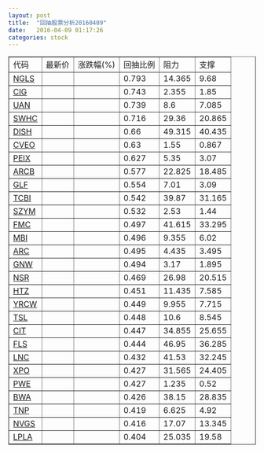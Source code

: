 ```yaml
---
layout: post
title:  "回抽股票分析20160409"
date:   2016-04-09 01:17:26
categories: stock
---
```

<script type="text/javascript">
var stockList = []
stockList.push('gb_ngls');
stockList.push('gb_cig');
stockList.push('gb_uan');
stockList.push('gb_swhc');
stockList.push('gb_dish');
stockList.push('gb_cveo');
stockList.push('gb_peix');
stockList.push('gb_arcb');
stockList.push('gb_glf');
stockList.push('gb_tcbi');
stockList.push('gb_szym');
stockList.push('gb_fmc');
stockList.push('gb_mbi');
stockList.push('gb_arc');
stockList.push('gb_gnw');
stockList.push('gb_nsr');
stockList.push('gb_htz');
stockList.push('gb_yrcw');
stockList.push('gb_tsl');
stockList.push('gb_cit');
stockList.push('gb_fls');
stockList.push('gb_lnc');
stockList.push('gb_xpo');
stockList.push('gb_pwe');
stockList.push('gb_bwa');
stockList.push('gb_tnp');
stockList.push('gb_nvgs');
stockList.push('gb_lpla');
</script>
<table border="1">
 <tr>
 <td>代码</td>
 <td>最新价</td>
 <td>涨跌幅(%)</td>
 <td>回抽比例</td>
 <td>阻力</td>
 <td>支撑</td>
</tr>
  <tr id="ngls">
  <td><a href="http://stock.finance.sina.com.cn/usstock/quotes/NGLS.html" target="_blank">NGLS</a></td><td></td><td></td><td>0.793</td><td>14.365</td><td>9.68</td></tr>
  <tr id="cig">
  <td><a href="http://stock.finance.sina.com.cn/usstock/quotes/CIG.html" target="_blank">CIG</a></td><td></td><td></td><td>0.743</td><td>2.355</td><td>1.85</td></tr>
  <tr id="uan">
  <td><a href="http://stock.finance.sina.com.cn/usstock/quotes/UAN.html" target="_blank">UAN</a></td><td></td><td></td><td>0.739</td><td>8.6</td><td>7.085</td></tr>
  <tr id="swhc">
  <td><a href="http://stock.finance.sina.com.cn/usstock/quotes/SWHC.html" target="_blank">SWHC</a></td><td></td><td></td><td>0.716</td><td>29.36</td><td>20.865</td></tr>
  <tr id="dish">
  <td><a href="http://stock.finance.sina.com.cn/usstock/quotes/DISH.html" target="_blank">DISH</a></td><td></td><td></td><td>0.66</td><td>49.315</td><td>40.435</td></tr>
  <tr id="cveo">
  <td><a href="http://stock.finance.sina.com.cn/usstock/quotes/CVEO.html" target="_blank">CVEO</a></td><td></td><td></td><td>0.63</td><td>1.55</td><td>0.867</td></tr>
  <tr id="peix">
  <td><a href="http://stock.finance.sina.com.cn/usstock/quotes/PEIX.html" target="_blank">PEIX</a></td><td></td><td></td><td>0.627</td><td>5.35</td><td>3.07</td></tr>
  <tr id="arcb">
  <td><a href="http://stock.finance.sina.com.cn/usstock/quotes/ARCB.html" target="_blank">ARCB</a></td><td></td><td></td><td>0.577</td><td>22.825</td><td>18.485</td></tr>
  <tr id="glf">
  <td><a href="http://stock.finance.sina.com.cn/usstock/quotes/GLF.html" target="_blank">GLF</a></td><td></td><td></td><td>0.554</td><td>7.01</td><td>3.09</td></tr>
  <tr id="tcbi">
  <td><a href="http://stock.finance.sina.com.cn/usstock/quotes/TCBI.html" target="_blank">TCBI</a></td><td></td><td></td><td>0.542</td><td>39.87</td><td>31.165</td></tr>
  <tr id="szym">
  <td><a href="http://stock.finance.sina.com.cn/usstock/quotes/SZYM.html" target="_blank">SZYM</a></td><td></td><td></td><td>0.532</td><td>2.53</td><td>1.44</td></tr>
  <tr id="fmc">
  <td><a href="http://stock.finance.sina.com.cn/usstock/quotes/FMC.html" target="_blank">FMC</a></td><td></td><td></td><td>0.497</td><td>41.615</td><td>33.295</td></tr>
  <tr id="mbi">
  <td><a href="http://stock.finance.sina.com.cn/usstock/quotes/MBI.html" target="_blank">MBI</a></td><td></td><td></td><td>0.496</td><td>9.355</td><td>6.02</td></tr>
  <tr id="arc">
  <td><a href="http://stock.finance.sina.com.cn/usstock/quotes/ARC.html" target="_blank">ARC</a></td><td></td><td></td><td>0.495</td><td>4.435</td><td>3.495</td></tr>
  <tr id="gnw">
  <td><a href="http://stock.finance.sina.com.cn/usstock/quotes/GNW.html" target="_blank">GNW</a></td><td></td><td></td><td>0.494</td><td>3.17</td><td>1.895</td></tr>
  <tr id="nsr">
  <td><a href="http://stock.finance.sina.com.cn/usstock/quotes/NSR.html" target="_blank">NSR</a></td><td></td><td></td><td>0.469</td><td>26.98</td><td>20.515</td></tr>
  <tr id="htz">
  <td><a href="http://stock.finance.sina.com.cn/usstock/quotes/HTZ.html" target="_blank">HTZ</a></td><td></td><td></td><td>0.451</td><td>11.435</td><td>7.585</td></tr>
  <tr id="yrcw">
  <td><a href="http://stock.finance.sina.com.cn/usstock/quotes/YRCW.html" target="_blank">YRCW</a></td><td></td><td></td><td>0.449</td><td>9.955</td><td>7.715</td></tr>
  <tr id="tsl">
  <td><a href="http://stock.finance.sina.com.cn/usstock/quotes/TSL.html" target="_blank">TSL</a></td><td></td><td></td><td>0.448</td><td>10.6</td><td>8.545</td></tr>
  <tr id="cit">
  <td><a href="http://stock.finance.sina.com.cn/usstock/quotes/CIT.html" target="_blank">CIT</a></td><td></td><td></td><td>0.447</td><td>34.855</td><td>25.655</td></tr>
  <tr id="fls">
  <td><a href="http://stock.finance.sina.com.cn/usstock/quotes/FLS.html" target="_blank">FLS</a></td><td></td><td></td><td>0.444</td><td>46.95</td><td>36.285</td></tr>
  <tr id="lnc">
  <td><a href="http://stock.finance.sina.com.cn/usstock/quotes/LNC.html" target="_blank">LNC</a></td><td></td><td></td><td>0.432</td><td>41.53</td><td>32.245</td></tr>
  <tr id="xpo">
  <td><a href="http://stock.finance.sina.com.cn/usstock/quotes/XPO.html" target="_blank">XPO</a></td><td></td><td></td><td>0.427</td><td>31.565</td><td>24.405</td></tr>
  <tr id="pwe">
  <td><a href="http://stock.finance.sina.com.cn/usstock/quotes/PWE.html" target="_blank">PWE</a></td><td></td><td></td><td>0.427</td><td>1.235</td><td>0.52</td></tr>
  <tr id="bwa">
  <td><a href="http://stock.finance.sina.com.cn/usstock/quotes/BWA.html" target="_blank">BWA</a></td><td></td><td></td><td>0.426</td><td>38.15</td><td>28.835</td></tr>
  <tr id="tnp">
  <td><a href="http://stock.finance.sina.com.cn/usstock/quotes/TNP.html" target="_blank">TNP</a></td><td></td><td></td><td>0.419</td><td>6.625</td><td>4.92</td></tr>
  <tr id="nvgs">
  <td><a href="http://stock.finance.sina.com.cn/usstock/quotes/NVGS.html" target="_blank">NVGS</a></td><td></td><td></td><td>0.416</td><td>17.07</td><td>13.345</td></tr>
  <tr id="lpla">
  <td><a href="http://stock.finance.sina.com.cn/usstock/quotes/LPLA.html" target="_blank">LPLA</a></td><td></td><td></td><td>0.404</td><td>25.035</td><td>19.58</td></tr>
</table>

